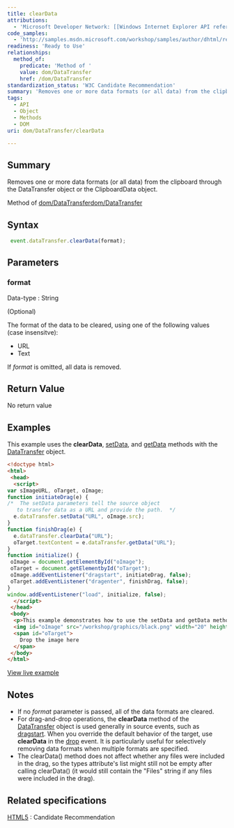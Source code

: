 ```yaml
---
title: clearData
attributions:
  - 'Microsoft Developer Network: [[Windows Internet Explorer API reference](http://msdn.microsoft.com/en-us/library/ie/hh828809%28v=vs.85%29.aspx) Article]'
code_samples:
  - 'http://samples.msdn.microsoft.com/workshop/samples/author/dhtml/refs/clearDataEX.htm'
readiness: 'Ready to Use'
relationships:
  method_of:
    predicate: 'Method of '
    value: dom/DataTransfer
    href: /dom/DataTransfer
standardization_status: 'W3C Candidate Recommendation'
summary: 'Removes one or more data formats (or all data) from the clipboard through the DataTransfer object or the ClipboardData object.'
tags:
  - API
  - Object
  - Methods
  - DOM
uri: dom/DataTransfer/clearData

---
```

## Summary

Removes one or more data formats (or all data) from the clipboard through the DataTransfer object or the ClipboardData object.

Method of [dom/DataTransfer](/dom/DataTransfer)[dom/DataTransfer](/dom/DataTransfer)

## Syntax

``` js
 event.dataTransfer.clearData(format);
```

## Parameters

### format

 Data-type
:   String

(Optional)

The format of the data to be cleared, using one of the following values (case insensitve):

-   URL
-   Text

If *format* is omitted, all data is removed.

## Return Value

No return value

## Examples

This example uses the **clearData**, [setData](/dom/DataTransfer/setData), and [getData](/dom/DataTransfer/getData) methods with the [DataTransfer](/dom/DataTransfer) object.

``` html
<!doctype html>
<html>
 <head>
  <script>
var sImageURL, oTarget, oImage;
function initiateDrag(e) {
/*  The setData parameters tell the source object
   to transfer data as a URL and provide the path.  */
  e.dataTransfer.setData("URL", oImage.src);
}
function finishDrag(e) {
  e.dataTransfer.clearData("URL");
  oTarget.textContent = e.dataTransfer.getData("URL");
}
function initialize() {
 oImage = document.getElementById("oImage");
 oTarget = document.getElementbyId("oTarget");
 oImage.addEventListener("dragstart", initiateDrag, false);
 oTarget.addEventListener("dragenter", finishDrag, false);
}
window.addEventListener("load", initialize, false);
  </script>
 </head>
 <body>
  <p>This example demonstrates how to use the setData and getData methods of the dataTransfer object to enable the source path of the image to be dragged. Since we are clearing the data, dragging over the target will show "null" instead.</p>
  <img id="oImage" src="/workshop/graphics/black.png" width="20" height="20" alt="Black">
  <span id="oTarget">
    Drop the image here
  </span>
 </body>
</html>
```

[View live example](http://samples.msdn.microsoft.com/workshop/samples/author/dhtml/refs/clearDataEX.htm)

## Notes

-   If no *format* parameter is passed, all of the data formats are cleared.
-   For drag-and-drop operations, the **clearData** method of the [DataTransfer](/dom/DataTransfer) object is used generally in source events, such as [dragstart](/dom/DragEvent/dragstart). When you override the default behavior of the target, use **clearData** in the [drop](/dom/DragEvent/drop) event. It is particularly useful for selectively removing data formats when multiple formats are specified.
-   The clearData() method does not affect whether any files were included in the drag, so the types attribute's list might still not be empty after calling clearData() (it would still contain the "Files" string if any files were included in the drag).

## Related specifications

[HTML5](http://www.w3.org/TR/html5/editing.html)
:   Candidate Recommendation
